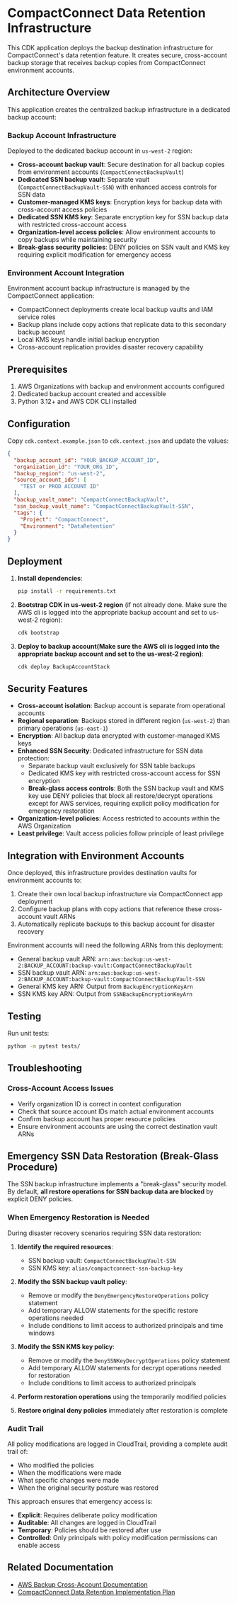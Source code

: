 # CompactConnect Data Retention Infrastructure

This CDK application deploys the backup destination infrastructure for CompactConnect's data retention feature. It creates secure, cross-account backup storage that receives backup copies from CompactConnect environment accounts.

## Architecture Overview

This application creates the centralized backup infrastructure in a dedicated backup account:

### Backup Account Infrastructure
Deployed to the dedicated backup account in `us-west-2` region:
- **Cross-account backup vault**: Secure destination for all backup copies from environment accounts (`CompactConnectBackupVault`)
- **Dedicated SSN backup vault**: Separate vault (`CompactConnectBackupVault-SSN`) with enhanced access controls for SSN data
- **Customer-managed KMS keys**: Encryption keys for backup data with cross-account access policies
- **Dedicated SSN KMS key**: Separate encryption key for SSN backup data with restricted cross-account access
- **Organization-level access policies**: Allow environment accounts to copy backups while maintaining security
- **Break-glass security policies**: DENY policies on SSN vault and KMS key requiring explicit modification for emergency access

### Environment Account Integration
Environment account backup infrastructure is managed by the CompactConnect application:
- CompactConnect deployments create local backup vaults and IAM service roles
- Backup plans include copy actions that replicate data to this secondary backup account
- Local KMS keys handle initial backup encryption
- Cross-account replication provides disaster recovery capability

## Prerequisites

1. AWS Organizations with backup and environment accounts configured
2. Dedicated backup account created and accessible
3. Python 3.12+ and AWS CDK CLI installed

## Configuration

Copy `cdk.context.example.json` to `cdk.context.json` and update the values:

```json
{
  "backup_account_id": "YOUR_BACKUP_ACCOUNT_ID",
  "organization_id": "YOUR_ORG_ID",
  "backup_region": "us-west-2",
  "source_account_ids": [
    "TEST or PROD ACCOUNT ID"
  ],
  "backup_vault_name": "CompactConnectBackupVault",
  "ssn_backup_vault_name": "CompactConnectBackupVault-SSN",
  "tags": {
    "Project": "CompactConnect",
    "Environment": "DataRetention"
  }
}
```

## Deployment

1. **Install dependencies**:
   ```bash
   pip install -r requirements.txt
   ```

2. **Bootstrap CDK in us-west-2 region** (if not already done. Make sure the AWS cli is logged into the appropriate backup account and set to us-west-2 region):
   ```bash
   cdk bootstrap
   ```

3. **Deploy to backup account(Make sure the AWS cli is logged into the appropriate backup account and set to the us-west-2 region)**:
   ```bash
   cdk deploy BackupAccountStack
   ```

## Security Features

- **Cross-account isolation**: Backup account is separate from operational accounts
- **Regional separation**: Backups stored in different region (`us-west-2`) than primary operations (`us-east-1`)
- **Encryption**: All backup data encrypted with customer-managed KMS keys
- **Enhanced SSN Security**: Dedicated infrastructure for SSN data protection:
  - Separate backup vault exclusively for SSN table backups
  - Dedicated KMS key with restricted cross-account access for SSN encryption
  - **Break-glass access controls**: Both the SSN backup vault and KMS key use DENY policies that block all restore/decrypt operations except for AWS services, requiring explicit policy modification for emergency restoration
- **Organization-level policies**: Access restricted to accounts within the AWS Organization
- **Least privilege**: Vault access policies follow principle of least privilege

## Integration with Environment Accounts

Once deployed, this infrastructure provides destination vaults for environment accounts to:
1. Create their own local backup infrastructure via CompactConnect app deployment
2. Configure backup plans with copy actions that reference these cross-account vault ARNs
3. Automatically replicate backups to this backup account for disaster recovery

Environment accounts will need the following ARNs from this deployment:
- General backup vault ARN: `arn:aws:backup:us-west-2:BACKUP_ACCOUNT:backup-vault:CompactConnectBackupVault`
- SSN backup vault ARN: `arn:aws:backup:us-west-2:BACKUP_ACCOUNT:backup-vault:CompactConnectBackupVault-SSN`
- General KMS key ARN: Output from `BackupEncryptionKeyArn`
- SSN KMS key ARN: Output from `SSNBackupEncryptionKeyArn`

## Testing

Run unit tests:
```bash
python -m pytest tests/
```

## Troubleshooting

### Cross-Account Access Issues
- Verify organization ID is correct in context configuration
- Check that source account IDs match actual environment accounts
- Confirm backup account has proper resource policies
- Ensure environment accounts are using the correct destination vault ARNs

## Emergency SSN Data Restoration (Break-Glass Procedure)

The SSN backup infrastructure implements a "break-glass" security model. By default, **all restore operations for SSN backup data are blocked** by explicit DENY policies.

### When Emergency Restoration is Needed

During disaster recovery scenarios requiring SSN data restoration:

1. **Identify the required resources**:
   - SSN backup vault: `CompactConnectBackupVault-SSN`
   - SSN KMS key: `alias/compactconnect-ssn-backup-key`

2. **Modify the SSN backup vault policy**:
   - Remove or modify the `DenyEmergencyRestoreOperations` policy statement
   - Add temporary ALLOW statements for the specific restore operations needed
   - Include conditions to limit access to authorized principals and time windows

3. **Modify the SSN KMS key policy**:
   - Remove or modify the `DenySSNKeyDecryptOperations` policy statement
   - Add temporary ALLOW statements for decrypt operations needed for restoration
   - Include conditions to limit access to authorized principals

4. **Perform restoration operations** using the temporarily modified policies

5. **Restore original deny policies** immediately after restoration is complete

### Audit Trail

All policy modifications are logged in CloudTrail, providing a complete audit trail of:
- Who modified the policies
- When the modifications were made
- What specific changes were made
- When the original security posture was restored

This approach ensures that emergency access is:
- **Explicit**: Requires deliberate policy modification
- **Auditable**: All changes are logged in CloudTrail
- **Temporary**: Policies should be restored after use
- **Controlled**: Only principals with policy modification permissions can enable access

## Related Documentation

- [AWS Backup Cross-Account Documentation](https://docs.aws.amazon.com/aws-backup/latest/devguide/cross-account-backup.html)
- [CompactConnect Data Retention Implementation Plan](../../../working-resources/246-data-retention.md)
